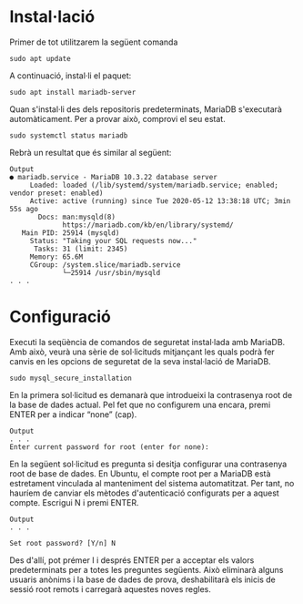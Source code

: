 # Instal·lació
Primer de tot utilitzarem la següent comanda
```console
sudo apt update
```
A continuació, instal·li el paquet:
```console
sudo apt install mariadb-server
```

Quan s'instal·li des dels repositoris predeterminats, MariaDB s'executarà automàticament. Per a provar això, comprovi el seu estat.
```console
sudo systemctl status mariadb
```

Rebrà un resultat que és similar al següent:
```
Output
● mariadb.service - MariaDB 10.3.22 database server
     Loaded: loaded (/lib/systemd/system/mariadb.service; enabled; vendor preset: enabled)
     Active: active (running) since Tue 2020-05-12 13:38:18 UTC; 3min 55s ago
       Docs: man:mysqld(8)
             https://mariadb.com/kb/en/library/systemd/
   Main PID: 25914 (mysqld)
     Status: "Taking your SQL requests now..."
      Tasks: 31 (limit: 2345)
     Memory: 65.6M
     CGroup: /system.slice/mariadb.service
             └─25914 /usr/sbin/mysqld
. . .
```
# Configuració

Executi la seqüència de comandos de seguretat instal·lada amb MariaDB. Amb això, veurà una sèrie de sol·licituds mitjançant les quals podrà fer canvis en les opcions de seguretat de la seva instal·lació de MariaDB.
```console
sudo mysql_secure_installation
```
En la primera sol·licitud es demanarà que introdueixi la contrasenya root de la base de dades actual. Pel fet que no configurem una encara, premi ENTER per a indicar “none” (cap).
```
Output
. . .
Enter current password for root (enter for none):
```

En la següent sol·licitud es pregunta si desitja configurar una contrasenya root de base de dades. En Ubuntu, el compte root per a MariaDB està estretament vinculada al manteniment del sistema automatitzat. Per tant, no hauríem de canviar els mètodes d'autenticació configurats per a aquest compte. Escrigui N i premi ENTER.
```
Output
. . .

Set root password? [Y/n] N
```
Des d'allí, pot prémer I i després ENTER per a acceptar els valors predeterminats per a totes les preguntes següents. Això eliminarà alguns usuaris anònims i la base de dades de prova, deshabilitarà els inicis de sessió root remots i carregarà aquestes noves regles.
